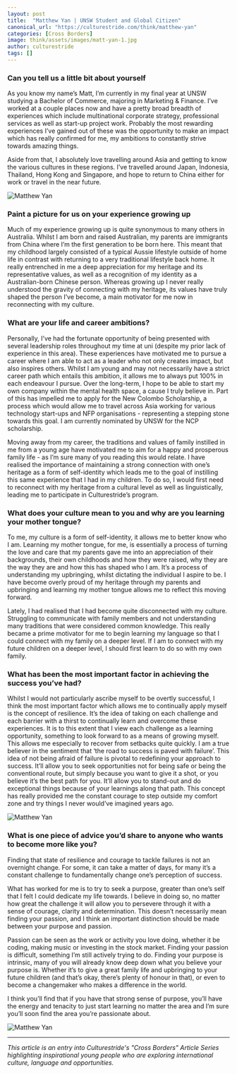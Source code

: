 ```yaml
---
layout: post
title:  "Matthew Yan | UNSW Student and Global Citizen"
canonical_url: "https://culturestride.com/think/matthew-yan"
categories: [Cross Borders]
image: think/assets/images/matt-yan-1.jpg
author: culturestride
tags: []
---
```



### Can you tell us a little bit about yourself 

As you know my name’s Matt, I’m currently in my final year at UNSW studying a Bachelor of Commerce, majoring in Marketing & Finance. I’ve worked at a couple places now and have a pretty broad breadth of experiences which include multinational corporate strategy, professional services as well as start-up project work. Probably the most rewarding experiences I’ve gained out of these was the opportunity to make an impact which has really confirmed for me, my ambitions to constantly strive towards amazing things. 

Aside from that, I absolutely love travelling around Asia and getting to know the various cultures in these regions. I’ve travelled around Japan, Indonesia, Thailand, Hong Kong and Singapore, and hope to return to China either for work or travel in the near future.

<span style="text-align:center">
<img style="max-height:500px" src="../../think/assets/images/matt-yan-2.jpg" alt="Matthew Yan"/>
</span>

### Paint a picture for us on your experience growing up

Much of my experience growing up is quite synonymous to many others in Australia. Whilst I am born and raised Australian, my parents are immigrants from China where I’m the first generation to be born here. This meant that my childhood largely consisted of a typical Aussie lifestyle outside of home life in contrast with returning to a very traditional lifestyle back home. It really entrenched in me a deep appreciation for my heritage and its representative values, as well as a recognition of my identity as a Australian-born Chinese person. Whereas growing up I never really understood the gravity of connecting with my heritage, its values have truly shaped the person I’ve become, a main motivator for me now in reconnecting with my culture. 

### What are your life and career ambitions?
 
Personally, I’ve had the fortunate opportunity of being presented with several leadership roles throughout my time at uni (despite my prior lack of experience in this area). These experiences have motivated me to pursue a career where I am able to act as a leader who not only creates impact, but also inspires others. Whilst I am young and may not necessarily have a strict career path which entails this ambition, it allows me to always put 100% in each endeavour I pursue. Over the long-term, I hope to be able to start my own company within the mental health space, a cause I truly believe in. Part of this has impelled me to apply for the New Colombo Scholarship, a process which would allow me to travel across Asia working for various technology start-ups and NFP organisations - representing a stepping stone towards this goal. I am currently nominated by UNSW for the NCP scholarship.

Moving away from my career, the traditions and values of family instilled in me from a young age have motivated me to aim for a happy and prosperous family life - as I’m sure many of you reading this would relate. I have realised the importance of maintaining a strong connection with one’s heritage as a form of self-identity which leads me to the goal of instilling this same experience that I had in my children. To do so, I would first need to reconnect with my heritage from a cultural level as well as linguistically, leading me to participate in Culturestride’s program.

### What does your culture mean to you and why are you learning your mother tongue?

To me, my culture is a form of self-identity, it allows me to better know who I am. Learning my mother tongue, for me, is essentially a process of turning the love and care that my parents gave me into an appreciation of their backgrounds, their own childhoods and how they were raised, why they are the way they are and how this has shaped who I am. It’s a process of understanding my upbringing, whilst dictating the individual I aspire to be. I have become overly proud of my heritage through my parents and upbringing and learning my mother tongue allows me to reflect this moving forward.

Lately, I had realised that I had become quite disconnected with my culture. Struggling to communicate with family members and not understanding many traditions that were considered common knowledge. This really became a prime motivator for me to begin learning my language so that I could connect with my family on a deeper level. If I am to connect with my future children on a deeper level, I should first learn to do so with my own family. 

### What has been the most important factor in achieving the success you’ve had?

Whilst I would not particularly ascribe myself to be overtly successful, I think the most important factor which allows me to continually apply myself is the concept of resilience. It’s the idea of taking on each challenge and each barrier with a thirst to continually learn and overcome these experiences. It is to this extent that I view each challenge as a learning opportunity, something to look forward to as a means of growing myself. This allows me especially to recover from setbacks quite quickly. I am a true believer in the sentiment that ‘the road to success is paved with failure’. This idea of not being afraid of failure is pivotal to redefining your approach to success. It’ll allow you to seek opportunities not for being safe or being the conventional route, but simply because you want to give it a shot, or you believe it’s the best path for you. It’ll allow you to stand-out and do exceptional things because of your learnings along that path. This concept has really provided me the constant courage to step outside my comfort zone and try things I never would’ve imagined years ago.

<span style="text-align:center">
<img style="max-height:500px" src="../../think/assets/images/matt-yan-3.jpg" alt="Matthew Yan"/>
</span>

### What is one piece of advice you’d share to anyone who wants to become more like you?

Finding that state of resilience and courage to tackle failures is not an overnight change. For some, it can take a matter of days, for many it’s a constant challenge to fundamentally change one’s perception of success.

What has worked for me is to try to seek a purpose, greater than one’s self that I felt I could dedicate my life towards. I believe in doing so, no matter how great the challenge it will allow you to persevere through it with a sense of courage, clarity and determination. This doesn’t necessarily mean finding your passion, and I think an important distinction should be made between your purpose and passion.

Passion can be seen as the work or activity you love doing, whether it be coding, making music or investing in the stock market. Finding your passion is difficult, something I’m still actively trying to do. Finding your purpose is intrinsic, many of you will already know deep down what you believe your purpose is. Whether it’s to give a great family life and upbringing to your future children (and that’s okay, there’s plenty of honour in that), or even to become a changemaker who makes a difference in the world.

I think you’ll find that if you have that strong sense of purpose, you’ll have the energy and tenacity to just start learning no matter the area and I’m sure you’ll soon find the area you’re passionate about.

<span style="text-align:center">
<img style="max-height:500px" src="../../think/assets/images/matt-yan-4.jpg" alt="Matthew Yan"/>
</span>

---

*This article is an entry into Culturestride's "Cross Borders" Article Series highlighting inspirational young people who are exploring international culture, language and opportunities.*